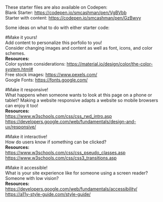 These starter files are also available on Codepen:  
Blank Starter: https://codepen.io/smcashman/pen/VgBVbb  
Starter with content: https://codepen.io/smcashman/pen/GzBwvy  

Some ideas on what to do with either starter code: 

#Make it yours!  
Add content to personalize this porfolio to you!  
Consider changing images and content as well as font, icons, and color schemes.  
**Resources:**  
Color system considerations: https://material.io/design/color/the-color-system.html#  
Free stock images: https://www.pexels.com/  
Google Fonts: https://fonts.google.com/  
  
#Make it responsive!  
What happens when someone wants to look at this page on a phone or tablet? Making a website responsive adapts a website so mobile browsers can enjoy it too!  
**Resources:**  
https://www.w3schools.com/css/css_rwd_intro.asp  
https://developers.google.com/web/fundamentals/design-and-ux/responsive/  

#Make it interactive!  
How do users know if something can be clicked?  
**Resources:**  
https://www.w3schools.com/css/css_pseudo_classes.asp  
https://www.w3schools.com/css/css3_transitions.asp  
  
#Make it accessible!  
What is your site experience like for someone using a screen reader? Someone with low vision?  
**Resources:**  
https://developers.google.com/web/fundamentals/accessibility/  
https://a11y-style-guide.com/style-guide/  
